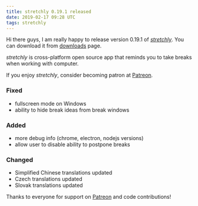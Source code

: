 ```yaml
---
title: stretchly 0.19.1 released
date: 2019-02-17 09:28 UTC
tags: stretchly
---
```


Hi there guys, I am really happy to release version 0.19.1 of [*stretchly*](/stretchly). You can download it from [downloads](https://hovancik.net/stretchly/downloads) page.

*stretchly* is cross-platform open source app that reminds you to take breaks when working with computer.

If you enjoy *stretchly*, consider becoming patron at [Patreon](https://www.patreon.com/hovancik).

### Fixed
- fullscreen mode on Windows
- ability to hide break ideas from break windows

### Added
- more debug info (chrome, electron, nodejs versions)
- allow user to disable ability to postpone breaks

### Changed
- Simplified Chinese translations updated
- Czech translations updated
- Slovak translations updated

Thanks to everyone for support on [Patreon](https://www.patreon.com/hovancik) and code contributions!
